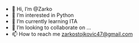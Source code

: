 - 👋 Hi, I’m @Zarko
- 👀 I’m interested in Python
- 🌱 I’m currently learning ITA
- 💞️ I’m looking to collaborate on ...
- 📫 How to reach me zarkostojkovic47@gmail.com

<!---
stojke1/stojke1 is a ✨ special ✨ repository because its `README.md` (this file) appears on your GitHub profile.
You can click the Preview link to take a look at your changes.
--->
